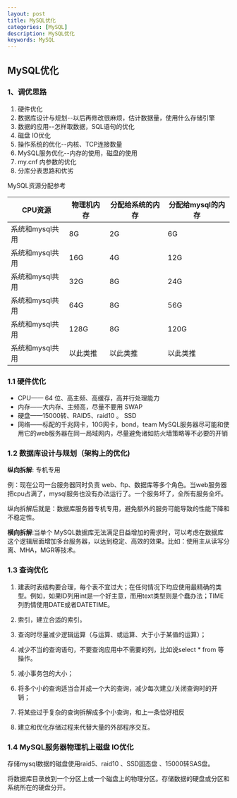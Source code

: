```yaml
---
layout: post
title: MySQL优化
categories: [MySQL]
description: MySQL优化
keywords: MySQL
---
```


## MySQL优化

### 1、调优思路

1. 硬件优化
2. 数据库设计与规划--以后再修改很麻烦，估计数据量，使用什么存储引擎
3. 数据的应用--怎样取数据，SQL语句的优化
4. 磁盘 IO优化
5. 操作系统的优化--内核、TCP连接数量
6. MySQL服务优化--内存的使用，磁盘的使用
7. my.cnf 内参数的优化
8. 分库分表思路和优劣

MySQL资源分配参考

| CPU资源         | 物理机内存 | 分配给系统的内存 | 分配给mysql的内存 |
| --------------- | ---------- | ---------------- | ----------------- |
| 系统和mysql共用 | 8G         | 2G               | 6G                |
| 系统和mysql共用 | 16G        | 4G               | 12G               |
| 系统和mysql共用 | 32G        | 8G               | 24G               |
| 系统和mysql共用 | 64G        | 8G               | 56G               |
| 系统和mysql共用 | 128G       | 8G               | 120G              |
| 系统和mysql共用 | 以此类推   | 以此类推         | 以此类推          |

### 1.1 硬件优化

- CPU—— 64 位、高主频、高缓存，高并行处理能力
- 内存——大内存、主频高，尽量不要用 SWAP
- 硬盘——15000转、RAID5、raid10 。 SSD
- 网络——标配的千兆网卡，10G网卡，bond，team MySQL服务器尽可能和使用它的web服务器在同一局域网内，尽量避免诸如防火墙策略等不必要的开销

### 1.2 数据库设计与规划（架构上的优化)

**纵向拆解**: 专机专用

例：现在公司一台服务器同时负责 web、ftp、数据库等多个角色。当web服务器把cpu占满了，mysql服务也没有办法运行了。一个服务坏了，全所有服务全坏。

纵向拆解后就是：数据库服务器专机专用，避免额外的服务可能导致的性能下降和不稳定性。

**横向拆解**:当单个 MySQL数据库无法满足日益增加的需求时，可以考虑在数据库这个逻辑层面增加多台服务器，以达到稳定、高效的效果。比如：使用主从读写分离、MHA，MGR等技术。

### 1.3 查询优化

1. 建表时表结构要合理，每个表不宜过大；在任何情况下均应使用最精确的类型。例如，如果ID列用int是一个好主意，而用text类型则是个蠢办法；TIME列酌情使用DATE或者DATETIME。

2. 索引，建立合适的索引。

3. 查询时尽量减少逻辑运算（与运算、或运算、大于小于某值的运算）；

4. 减少不当的查询语句，不要查询应用中不需要的列，比如说select * from 等操作。

5. 减小事务包的大小；

6. 将多个小的查询适当合并成一个大的查询，减少每次建立/关闭查询时的开销；

7. 将某些过于复杂的查询拆解成多个小查询，和上一条恰好相反

8. 建立和优化存储过程来代替大量的外部程序交互。

### 1.4 MySQL服务器物理机上磁盘 IO优化

存储mysql数据的磁盘使用raid5、raid10 、SSD固态盘 、15000转SAS盘。

将数据库目录放到一个分区上或一个磁盘上的物理分区。存储数据的硬盘或分区和系统所在的硬盘分开。